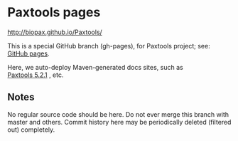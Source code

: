 # Paxtools pages
http://biopax.github.io/Paxtools/

This is a special GitHub branch (gh-pages), 
for Paxtools project; see: [GitHub pages](http://pages.github.com). 

Here, we auto-deploy Maven-generated docs sites, such as   
[Paxtools 5.2.1](http://biopax.github.io/Paxtools/5.2.1/)
, etc.

## Notes
No regular source code should be here. 
Do not ever merge this branch with master and others.
Commit history here may be periodically deleted (filtered out) completely.
